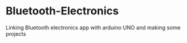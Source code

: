 # Bluetooth-Electronics
Linking Bluetooth electronics app with arduino UNO and making some projects
